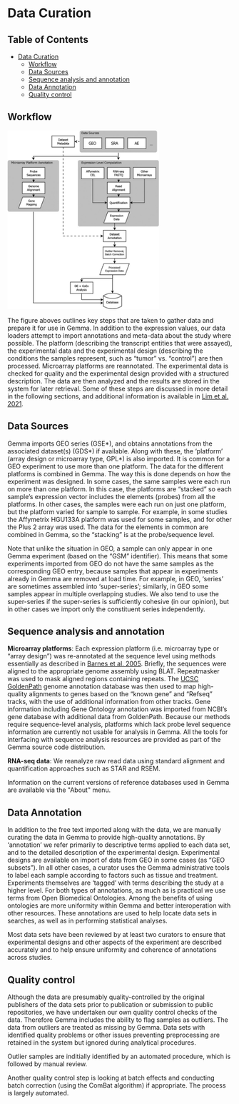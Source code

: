 # Data Curation

## Table of Contents
- [Data Curation](#data-curation)
  * [Workflow](#workflow)
  * [Data Sources](#data-sources)
  * [Sequence analysis and annotation](#sequence-analysis-and-annotation)
  * [Data Annotation](#data-annotation)
  * [Quality control](#quality-control)

## Workflow

<img src="/assets/img/gemma-workflow.jpg" height="400" width="auto" alt="Gemma workflow"/>

The figure aboves outlines key steps that are taken to gather data and prepare it for use in Gemma.  In addition to the expression values, our data loaders attempt to import annotations and meta-data about the study where possible. The platform (describing the transcript entities that were assayed), the experimental data and the experimental design (describing the conditions the samples represent, such as “tumor” vs. “control”) are then processed. Microarray platforms are reannotated. The experimental data is checked for quality and the experimental design provided with a structured description. The data are then analyzed and the results are stored in the system for later retrieval. Some of these steps are discussed in more detail in the following sections, and additional information is available in [Lim et al. 2021](https://pubmed.ncbi.nlm.nih.gov/33599246/).

## Data Sources

Gemma imports GEO series (GSE*), and obtains annotations from the associated dataset(s) (GDS*) if available. Along with these, the ‘platform’ (array design or microarray type, GPL*) is also imported. It is common for a GEO experiment to use more than one platform. The data for the different platforms is combined in Gemma. The way this is done depends on how the experiment was designed. In some cases, the same samples were each run on more than one platform. In this case, the platforms are “stacked” so each sample’s expression vector includes the elements (probes) from all the platforms. In other cases, the samples were each run on just one platform, but the platform varied for sample to sample. For example, in some studies the Affymetrix HGU133A platform was used for some samples, and for other the Plus 2 array was used. The data for the elements in common are combined in Gemma, so the “stacking” is at the probe/sequence level.

Note that unlike the situation in GEO, a sample can only appear in one Gemma experiment (based on the “GSM” identifier). This means that some experiments imported from GEO do not have the same samples as the corresponding GEO entry, because samples that appear in experiments already in Gemma are removed at load time. For example, in GEO, ‘series’ are sometimes assembled into ‘super-series’; similarly, in GEO some samples appear in multiple overlapping studies. We also tend to use the super-series if the super-series is sufficiently cohesive (in our opinion), but in other cases we import only the constituent series independently.

## Sequence analysis and annotation

**Microarray platforms**: Each expression platform (i.e. microarray type or “array design”) was re-annotated at the sequence level using methods essentially as described in [Barnes et al. 2005](https://pubmed.ncbi.nlm.nih.gov/16237126/). Briefly, the sequences were aligned to the appropriate genome assembly using BLAT. Repeatmasker was used to mask aligned regions containing repeats. The [UCSC GoldenPath](https://genome.ucsc.edu/) genome annotation database was then used to map high-quality alignments to genes based on the “known gene” and “Refseq” tracks, with the use of additional information from other tracks. Gene information including Gene Ontology annotation was imported from NCBI’s gene database with additional data from GoldenPath. Because our methods require sequence-level analysis, platforms which lack probe level sequence information are currently not usable for analysis in Gemma. All the tools for interfacing with sequence analysis resources are provided as part of the Gemma source code distribution.

**RNA-seq data**: We reanalyze raw read data using standard alignment and quantification approaches such as STAR and RSEM. 

Information on the current versions of reference databases used in Gemma are available via the "About" menu.

## Data Annotation

In addition to the free text imported along with the data, we are manually curating the data in Gemma to provide high-quality annotations. By ‘annotation’ we refer primarily to descriptive terms applied to each data set, and to the detailed description of the experimental design. Experimental designs are available on import of data from GEO in some cases (as “GEO subsets”). In all other cases, a curator uses the Gemma administrative tools to label each sample according to factors such as tissue and treatment. Experiments themselves are ‘tagged’ with terms describing the study at a higher level. For both types of annotations, as much as is practical we use terms from Open Biomedical Ontologies. Among the benefits of using ontologies are more uniformity within Gemma and better interoperation with other resources.  These annotations are used to help locate data sets in searches, as well as in performing statistical analyses. 

Most data sets have been reviewed by at least two curators to ensure that experimental designs and other aspects of the experiment are described accurately and to help ensure uniformity and coherence of annotations across studies.

## Quality control

Although the data are presumably quality-controlled by the original publishers of the data sets prior to publication or submission to public repositories, we have undertaken our own quality control checks of the data. Therefore Gemma includes the ability to flag samples as outliers. The data from outliers are treated as missing by Gemma. Data sets with identified quality problems or other issues preventing preprocessing are retained in the system but ignored during analytical procedures.

Outlier samples are inditially identified by an automated procedure, which is followed by manual review.  

Another quality control step is looking at batch effects and conducting batch correction (using the ComBat algorithm) if appropriate. The process is largely automated.
